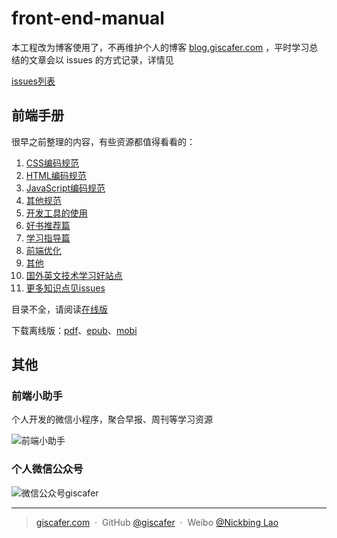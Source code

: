 
# front-end-manual

本工程改为博客使用了，不再维护个人的博客 [blog.giscafer.com](http://blog.giscafer.com) ，平时学习总结的文章会以 issues 的方式记录，详情见 

[issues列表](https://github.com/giscafer/front-end-manual/issues)


## 前端手册

很早之前整理的内容，有些资源都值得看看的：

 1. [CSS编码规范][1]
 2. [HTML编码规范][2]
 3. [JavaScript编码规范][3]
 4. [其他规范][4]
 5. [开发工具的使用][5]
 6. [好书推荐篇][6]
 7. [学习指导篇][7]
 8. [前端优化][8]
 9. [其他][9]
 9. [国外英文技术学习好站点](./study_guide/websiteMap.md)
 9. [更多知识点见issues](https://github.com/giscafer/front-end-manual/issues/)

目录不全，请阅读[在线版](https://giscafer.gitbooks.io/front-end-manual/content/)

下载离线版：[pdf](https://www.gitbook.com/download/pdf/book/giscafer/front-end-manual)、[epub](https://www.gitbook.com/download/epub/book/giscafer/front-end-manual)、[mobi](https://www.gitbook.com/download/mobi/book/giscafer/front-end-manual)

## 其他

### 前端小助手

个人开发的微信小程序，聚合早报、周刊等学习资源

![前端小助手](https://user-images.githubusercontent.com/8676711/51597092-633a3e80-1f35-11e9-9042-adde594b52c7.jpg)

### 个人微信公众号

![微信公众号giscafer](./img/qrcode_for_giscafer.jpg)

---

> [giscafer.com](http://giscafer.com) &nbsp;&middot;&nbsp;
> GitHub [@giscafer](https://github.com/giscafer) &nbsp;&middot;&nbsp;
> Weibo [@Nickbing Lao](https://weibo.com/laohoubin)

  [1]: css-style-guide.md
  [2]: html-style-guide.md
  [3]: javascript-style-guide.md
  [4]: other-style-guide.md
  [5]: ./devtool/dev-tool-intro.md
  [6]: recommended-books.md
  [7]: study-guide.md
  [8]: web-performance-optimization.md
  [9]: ./other_tech/http-api-design.md
